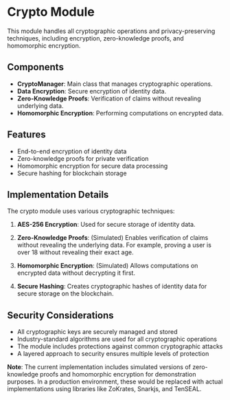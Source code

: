 # Crypto Module

This module handles all cryptographic operations and privacy-preserving techniques, including encryption, zero-knowledge proofs, and homomorphic encryption.

## Components

- **CryptoManager**: Main class that manages cryptographic operations.
- **Data Encryption**: Secure encryption of identity data.
- **Zero-Knowledge Proofs**: Verification of claims without revealing underlying data.
- **Homomorphic Encryption**: Performing computations on encrypted data.

## Features

- End-to-end encryption of identity data
- Zero-knowledge proofs for private verification
- Homomorphic encryption for secure data processing
- Secure hashing for blockchain storage

## Implementation Details

The crypto module uses various cryptographic techniques:

1. **AES-256 Encryption**: Used for secure storage of identity data.

2. **Zero-Knowledge Proofs**: (Simulated) Enables verification of claims without revealing the underlying data. For example, proving a user is over 18 without revealing their exact age.

3. **Homomorphic Encryption**: (Simulated) Allows computations on encrypted data without decrypting it first.

4. **Secure Hashing**: Creates cryptographic hashes of identity data for secure storage on the blockchain.

## Security Considerations

- All cryptographic keys are securely managed and stored
- Industry-standard algorithms are used for all cryptographic operations
- The module includes protections against common cryptographic attacks
- A layered approach to security ensures multiple levels of protection

**Note**: The current implementation includes simulated versions of zero-knowledge proofs and homomorphic encryption for demonstration purposes. In a production environment, these would be replaced with actual implementations using libraries like ZoKrates, Snarkjs, and TenSEAL. 
